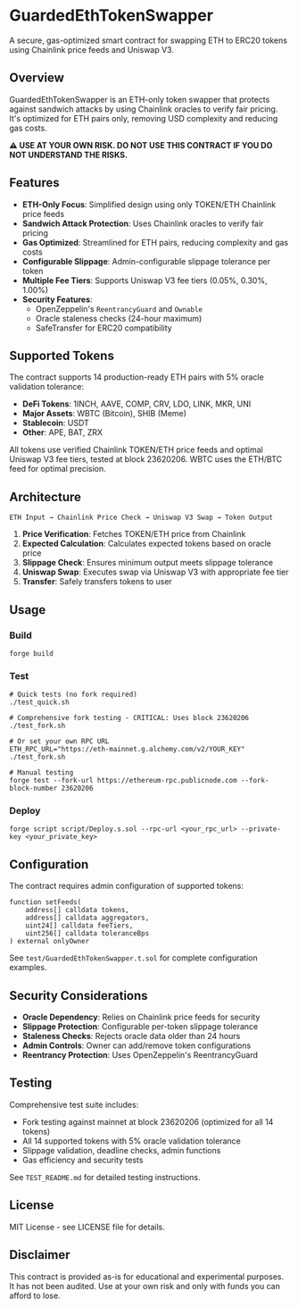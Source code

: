 # GuardedEthTokenSwapper

A secure, gas-optimized smart contract for swapping ETH to ERC20 tokens using Chainlink price feeds and Uniswap V3.

## Overview

GuardedEthTokenSwapper is an ETH-only token swapper that protects against sandwich attacks by using Chainlink oracles to verify fair pricing. It's optimized for ETH pairs only, removing USD complexity and reducing gas costs.

**⚠️ USE AT YOUR OWN RISK. DO NOT USE THIS CONTRACT IF YOU DO NOT UNDERSTAND THE RISKS.**

## Features

- **ETH-Only Focus**: Simplified design using only TOKEN/ETH Chainlink price feeds
- **Sandwich Attack Protection**: Uses Chainlink oracles to verify fair pricing
- **Gas Optimized**: Streamlined for ETH pairs, reducing complexity and gas costs
- **Configurable Slippage**: Admin-configurable slippage tolerance per token
- **Multiple Fee Tiers**: Supports Uniswap V3 fee tiers (0.05%, 0.30%, 1.00%)
- **Security Features**: 
  - OpenZeppelin's `ReentrancyGuard` and `Ownable`
  - Oracle staleness checks (24-hour maximum)
  - SafeTransfer for ERC20 compatibility

## Supported Tokens

The contract supports 14 production-ready ETH pairs with 5% oracle validation tolerance:

- **DeFi Tokens**: 1INCH, AAVE, COMP, CRV, LDO, LINK, MKR, UNI
- **Major Assets**: WBTC (Bitcoin), SHIB (Meme)
- **Stablecoin**: USDT
- **Other**: APE, BAT, ZRX

All tokens use verified Chainlink TOKEN/ETH price feeds and optimal Uniswap V3 fee tiers, tested at block 23620206. WBTC uses the ETH/BTC feed for optimal precision.

## Architecture

```
ETH Input → Chainlink Price Check → Uniswap V3 Swap → Token Output
```

1. **Price Verification**: Fetches TOKEN/ETH price from Chainlink
2. **Expected Calculation**: Calculates expected tokens based on oracle price
3. **Slippage Check**: Ensures minimum output meets slippage tolerance
4. **Uniswap Swap**: Executes swap via Uniswap V3 with appropriate fee tier
5. **Transfer**: Safely transfers tokens to user

## Usage

### Build
```shell
forge build
```

### Test
```shell
# Quick tests (no fork required)
./test_quick.sh

# Comprehensive fork testing - CRITICAL: Uses block 23620206
./test_fork.sh

# Or set your own RPC URL
ETH_RPC_URL="https://eth-mainnet.g.alchemy.com/v2/YOUR_KEY" ./test_fork.sh

# Manual testing
forge test --fork-url https://ethereum-rpc.publicnode.com --fork-block-number 23620206
```

### Deploy
```shell
forge script script/Deploy.s.sol --rpc-url <your_rpc_url> --private-key <your_private_key>
```

## Configuration

The contract requires admin configuration of supported tokens:

```solidity
function setFeeds(
    address[] calldata tokens,
    address[] calldata aggregators, 
    uint24[] calldata feeTiers,
    uint256[] calldata toleranceBps
) external onlyOwner
```

See `test/GuardedEthTokenSwapper.t.sol` for complete configuration examples.

## Security Considerations

- **Oracle Dependency**: Relies on Chainlink price feeds for security
- **Slippage Protection**: Configurable per-token slippage tolerance
- **Staleness Checks**: Rejects oracle data older than 24 hours
- **Admin Controls**: Owner can add/remove token configurations
- **Reentrancy Protection**: Uses OpenZeppelin's ReentrancyGuard

## Testing

Comprehensive test suite includes:
- Fork testing against mainnet at block 23620206 (optimized for all 14 tokens)
- All 14 supported tokens with 5% oracle validation tolerance
- Slippage validation, deadline checks, admin functions
- Gas efficiency and security tests

See `TEST_README.md` for detailed testing instructions.

## License

MIT License - see LICENSE file for details.

## Disclaimer

This contract is provided as-is for educational and experimental purposes. It has not been audited. Use at your own risk and only with funds you can afford to lose.